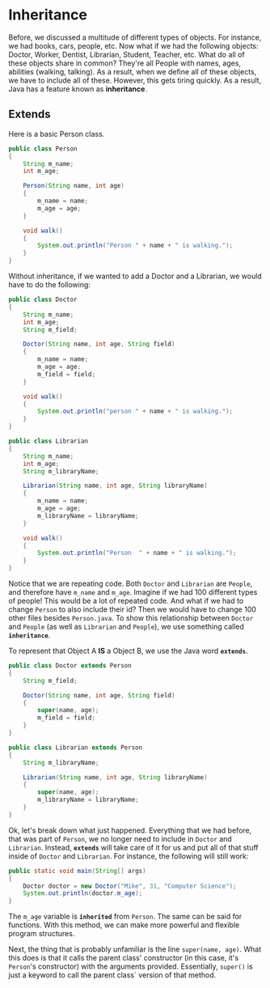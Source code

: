# Inheritance

Before, we discussed a multitude of different types of objects. For instance, we had books, cars, people, etc. Now what if we had the following objects: Doctor, Worker, Dentist, Librarian, Student, Teacher, etc. What do all of these objects share in common? They're all People with names, ages, abilities (walking, talking). As a result, when we define all of these objects, we have to include all of these. However, this gets tiring quickly. As a result, Java has a feature known as **inheritance**.

## Extends

Here is a basic Person class.

```java
public class Person
{
    String m_name;
    int m_age;

    Person(String name, int age)
    {
        m_name = name;
        m_age = age;
    }

    void walk()
    {
        System.out.println("Person " + name + " is walking.");
    }
}
```

Without inheritance, if we wanted to add a Doctor and a Librarian, we would have to do the following:

```java
public class Doctor
{
    String m_name;
    int m_age;
    String m_field;

    Doctor(String name, int age, String field)
    {
        m_name = name;
        m_age = age;
        m_field = field;
    }

    void walk()
    {
        System.out.println("person " + name + " is walking.");
    }
}
```

```java
public class Librarian
{
    String m_name;
    int m_age;
    String m_libraryName;

    Librarian(String name, int age, String libraryName)
    {
        m_name = name;
        m_age = age;
        m_libraryName = libraryName;
    }

    void walk()
    {
        System.out.println("Person  " + name + " is walking.");
    }
}
```

Notice that we are repeating code. Both `Doctor` and `Librarian` are `People`, and therefore have `m_name` and `m_age`. Imagine if we had 100 different types of people! This would be a lot of repeated code. And what if we had to change `Person` to also include their id? Then we would have to change 100 other files besides `Person.java`. To show this relationship between `Doctor` and `People` (as well as `Librarian` and `People`), we use something called **`inheritance`**.

To represent that Object A **IS** a Object B, we use the Java word **`extends`**.

```java
public class Doctor extends Person
{
    String m_field;

    Doctor(String name, int age, String field)
    {
        super(name, age);
        m_field = field;
    }
}
```

```java
public class Librarian extends Person
{
    String m_libraryName;

    Librarian(String name, int age, String libraryName)
    {
        super(name, age);
        m_libraryName = libraryName;
    }
}
```

Ok, let's break down what just happened. Everything that we had before, that was part of `Person`, we no longer need to include in `Doctor` and `Librarian`. Instead, **`extends`** will take care of it for us and put all of that stuff inside of `Doctor` and `Librarian`. For instance, the following will still work:

```java
public static void main(String[] args)
{
    Doctor doctor = new Doctor("Mike", 31, "Computer Science");
    System.out.println(doctor.m_age);
}
```

The `m_age` variable is **`inherited`** from `Person`. The same can be said for functions. With this method, we can make more powerful and flexible program structures.

Next, the thing that is probably unfamiliar is the line `super(name, age)`. What this does is that it calls the parent class' constructor (in this case, it's `Person`'s constructor) with the arguments provided. Essentially, `super()` is just a keyword to call the parent class` version of that method.